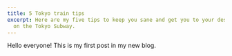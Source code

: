 ```yaml
---
title: 5 Tokyo train tips
excerpt: Here are my five tips to keep you sane and get you to your destination
  on the Tokyo Subway.
---
```

Hello everyone! This is my first post in my new blog.
